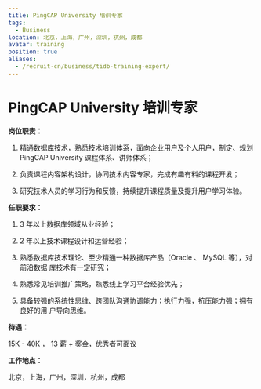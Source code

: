 ```yaml
---
title: PingCAP University 培训专家
tags:
  - Business
location: 北京，上海，广州，深圳，杭州，成都
avatar: training
position: true
aliases:
  - /recruit-cn/business/tidb-training-expert/
---
```


# PingCAP University 培训专家

**岗位职责：**

1. 精通数据库技术，熟悉技术培训体系，面向企业用户及个人用户，制定、规划 PingCAP
   University 课程体系、讲师体系；

2. 负责课程内容架构设计，协同技术内容专家，完成有趣有料的课程开发；

3. 研究技术人员的学习行为和反馈，持续提升课程质量及提升用户学习体验。

**任职要求：**

1. 3 年以上数据库领域从业经验；

2. 2 年以上技术课程设计和运营经验；

3. 熟悉数据库技术理论、至少精通一种数据库产品（Oracle 、 MySQL 等），对前沿数据
   库技术有一定研究；

4. 熟悉常见培训推广策略，熟悉线上学习平台经验优先；

5. 具备较强的系统性思维、跨团队沟通协调能力；执行力强，抗压能力强；拥有良好的用
   户导向思维。

**待遇：**

15K - 40K ， 13 薪 + 奖金，优秀者可面议

**工作地点：**

北京，上海，广州，深圳，杭州，成都
